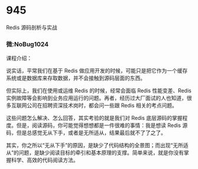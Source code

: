 # 945
Redis 源码剖析与实战
### 微:NoBug1024 


课程介绍：

说实话，平常我们在基于 Redis 做应用开发的时候，可能只是把它作为一个缓存系统或是数据库来存取数据，并不会接触到源码层面的东西。

但实际上，我们在使用或运维 Redis 的时候，经常会面临 Redis 性能变差、Redis 实例故障等会影响到业务应用运行的问题。再者，经历过大厂面试的人也知道，很多互联网公司在招聘资深技术岗时，都会问一些跟 Redis 相关的考点问题。

这些问题怎么解决、怎么回答，其实考验的就是我们对 Redis 底层源码的掌握程度。但是，阅读源码，你可能觉得想想都是一件很难的事情：我是想读 Redis 源码，但是总感觉无从下手，或者是无所适从，结果最后就不了了之了。

其实，你之所以“无从下手”的原因，是缺少了代码结构的全景图；而出现“无所适从”的问题，是缺少阅读目标的牵引和基本原理的支撑。简单来说，就是你没有掌握科学、高效的代码阅读方法。
